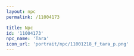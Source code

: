 ```yaml
---
layout: npc
permalink: /11004173

title: Npc
id: '11004173'
npc_name: 'Tara'
icon_url: 'portrait/npc/11001218_f_tara_p.png'
---
```

